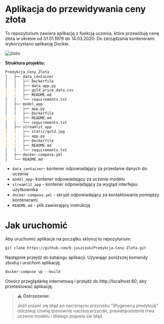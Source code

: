 # Aplikacja do przewidywania ceny złota
To repozytorium zawiera aplikację z funkcją uczenia, która przewiduję cenę złota w okresie od 01.01.1979 do 14.03.2020. 
Do zarządzania kontenerami wykorzystano aplikację Docker.

![zloto](https://github.com/b-juszczuk/Predykcja-Ceny-Zlota/assets/115696513/bccfc535-4be9-4abc-8a47-e50bc5fc4635)

**Struktura projektu:** 

```markdown
Predykcja_Ceny_Zlota
│   ├── data_container
│   │   ├── Dockerfile
│   │   ├── data_app.py
|   |   ├── gold_price_data.csv
|   |   ├── README.md
│   │   └── requirements.txt
│   ├── model_app
│   │   ├── app.py
│   │   ├── Dockerfile
|   |   ├── README.md
│   │   └── requirements.txt
│   ├── streamlit_app
|   |   ├── static/gold.jpg
|   |   ├── app.py
|   |   ├── Dockerfile
|   |   ├── README.md
│   │   └── requirements.txt
│   ├── docker-compose.yml
│   └── README.md
```

- `data_container`- kontener odpowiadający za przesłanie danych do uczenia 
- `model_app`- kontener odpowiadający za uczenie modelu
- `streamlit_app` - kontener odpowiadający za wygląd interfejsu użytkownika
- `docker-compose.yml` - skrypt odpowiadający za kontaktowanie pomiędzy kontenerami
- `README.md` - plik zawierający instrukcję

# Jak uruchomić
Aby uruchomic aplikacje na początku sklonuj to repozytorium.

```markdown
git clone https://github.com/b-juszczuk/Predykcja-Ceny-Zlota.git
```
Następnie przejdź do katalogu aplikacji. Używając poniższej komendy zbuduj i uruchom aplikację.
```markdown
docker-compose up --build
```
Otwórz przeglądarkę internetową i przejdź do http://localhost:80, aby przetestować aplikację.

> :warning: **Ostrzeżenie:**
>
> Jeśli pojawi się błąd po naciśnięciu przycisku "Wygeneruj predykcję" odczekaj chwilę iponownie naciśnij przycisk, prawdopodobnie trwa uczenie modelu i dlatego pojawia sie błąd.

